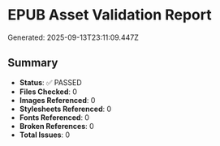 # EPUB Asset Validation Report

Generated: 2025-09-13T23:11:09.447Z

## Summary

- **Status**: ✅ PASSED
- **Files Checked**: 0
- **Images Referenced**: 0
- **Stylesheets Referenced**: 0
- **Fonts Referenced**: 0
- **Broken References**: 0
- **Total Issues**: 0

